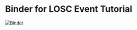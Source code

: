 # Binder for LOSC Event Tutorial
[![Binder](https://mybinder.org/badge_logo.svg)](https://mybinder.org/v2/gh/UCB-stat-159-s23/hw02-amberyhu.git/HEAD)


